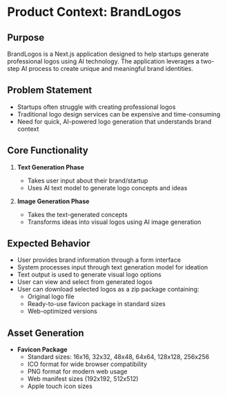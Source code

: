 # Product Context: BrandLogos

## Purpose
BrandLogos is a Next.js application designed to help startups generate professional logos using AI technology. The application leverages a two-step AI process to create unique and meaningful brand identities.

## Problem Statement
- Startups often struggle with creating professional logos
- Traditional logo design services can be expensive and time-consuming
- Need for quick, AI-powered logo generation that understands brand context

## Core Functionality
1. **Text Generation Phase**
   - Takes user input about their brand/startup
   - Uses AI text model to generate logo concepts and ideas
   
2. **Image Generation Phase**
   - Takes the text-generated concepts
   - Transforms ideas into visual logos using AI image generation

## Expected Behavior
- User provides brand information through a form interface
- System processes input through text generation model for ideation
- Text output is used to generate visual logo options
- User can view and select from generated logos
- User can download selected logos as a zip package containing:
  - Original logo file
  - Ready-to-use favicon package in standard sizes
  - Web-optimized versions

## Asset Generation
- **Favicon Package**
  - Standard sizes: 16x16, 32x32, 48x48, 64x64, 128x128, 256x256
  - ICO format for wide browser compatibility
  - PNG format for modern web usage
  - Web manifest sizes (192x192, 512x512)
  - Apple touch icon sizes